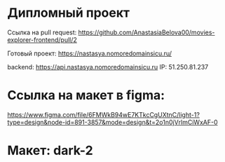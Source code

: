 # Дипломный проект

Ссылка на pull request: https://github.com/AnastasiaBelova00/movies-explorer-frontend/pull/2

Готовый проект: https://nastasya.nomoredomainsicu.ru/

backend: https://api.nastasya.nomoredomainsicu.ru
IP: 51.250.81.237

# Ссылка на макет в figma:

https://www.figma.com/file/6FMWkB94wE7KTkcCgUXtnC/light-1?type=design&node-id=891-3857&mode=design&t=2o1n0jVrlmCiWxAF-0

# Макет: dark-2
